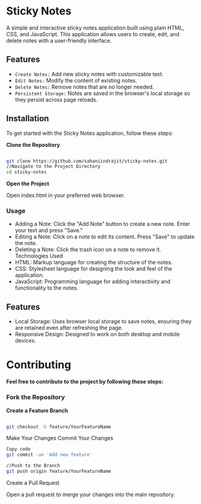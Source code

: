 # Sticky Notes
A simple and interactive sticky notes application built using plain HTML, CSS, and JavaScript. This application allows users to create, edit, and delete notes with a user-friendly interface.

## Features
+ `Create Notes:` Add new sticky notes with customizable text.
+ `Edit Notes:` Modify the content of existing notes.
+ `Delete Notes:` Remove notes that are no longer needed.
+ `Persistent Storage:` Notes are saved in the browser's local storage so they persist across page reloads.
## Installation
To get started with the Sticky Notes application, follow these steps:

**Clone the Repository**

```bash

git clone https://github.com/sahaniindrajit/sticky-notes.git
//Navigate to the Project Directory
cd sticky-notes
```
**Open the Project**

Open index.html in your preferred web browser.

### Usage
+ Adding a Note: Click the "Add Note" button to create a new note. Enter your text and press "Save."
+ Editing a Note: Click on a note to edit its content. Press "Save" to update the note.
+ Deleting a Note: Click the trash icon on a note to remove it.
Technologies Used
+ HTML: Markup language for creating the structure of the notes.
+ CSS: Stylesheet language for designing the look and feel of the application.
+ JavaScript: Programming language for adding interactivity and functionality to the notes.
## Features
+ Local Storage: Uses browser local storage to save notes, ensuring they are retained even after refreshing the page.
+ Responsive Design: Designed to work on both desktop and mobile devices.
# Contributing
**Feel free to contribute to the project by following these steps:**

### Fork the Repository

**Create a Feature Branch**

```bash

git checkout -b feature/YourFeatureName
```
Make Your Changes
Commit Your Changes

```bash
Copy code
git commit -am 'Add new feature'

//Push to the Branch
git push origin feature/YourFeatureName
```
Create a Pull Request

Open a pull request to merge your changes into the main repository.
